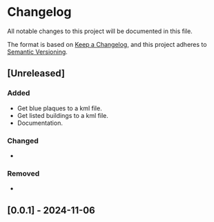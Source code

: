 # Changelog

All notable changes to this project will be documented in this file.

The format is based on [Keep a Changelog](https://keepachangelog.com/en/1.1.0/),
and this project adheres to [Semantic Versioning](https://semver.org/spec/v2.0.0.html).

## [Unreleased]

### Added

- Get blue plaques to a kml file.
- Get listed buildings to a kml file.
- Documentation.

### Changed

-

### Removed

-

## [0.0.1] - 2024-11-06
